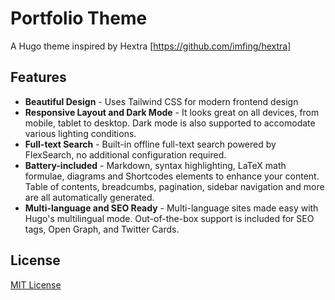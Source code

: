 # Portfolio Theme
A Hugo theme inspired by Hextra [https://github.com/imfing/hextra]

## Features
- **Beautiful Design** - Uses Tailwind CSS for modern frontend design
- **Responsive Layout and Dark Mode** - It looks great on all devices, from mobile, tablet to desktop. Dark mode is also supported to accomodate various lighting conditions.
- **Full-text Search** - Built-in offline full-text search powered by FlexSearch, no additional configuration required.
- **Battery-included** - Markdown, syntax highlighting, LaTeX math formulae, diagrams and Shortcodes elements to enhance your content. Table of contents, breadcumbs, pagination, sidebar navigation and more are all automatically generated.
- **Multi-language and SEO Ready** - Multi-language sites made easy with Hugo's multilingual mode. Out-of-the-box support is included for SEO tags, Open Graph, and Twitter Cards.

## License

[MIT License](./LICENSE)
